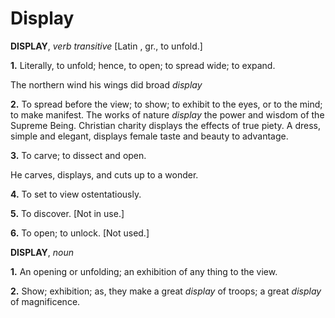 # Display

**DISPLAY**, _verb transitive_ \[Latin , gr., to unfold.\]

**1.** Literally, to unfold; hence, to open; to spread wide; to expand.

The northern wind his wings did broad _display_

**2.** To spread before the view; to show; to exhibit to the eyes, or to the mind; to make manifest. The works of nature _display_ the power and wisdom of the Supreme Being. Christian charity displays the effects of true piety. A dress, simple and elegant, displays female taste and beauty to advantage.

**3.** To carve; to dissect and open.

He carves, displays, and cuts up to a wonder.

**4.** To set to view ostentatiously.

**5.** To discover. \[Not in use.\]

**6.** To open; to unlock. \[Not used.\]

**DISPLAY**, _noun_

**1.** An opening or unfolding; an exhibition of any thing to the view.

**2.** Show; exhibition; as, they make a great _display_ of troops; a great _display_ of magnificence.